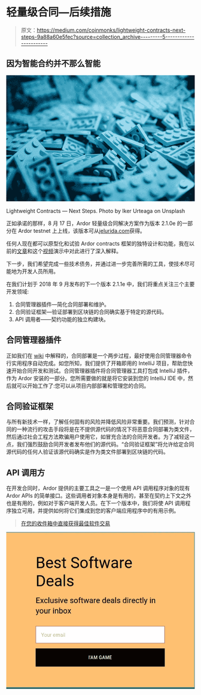 # 轻量级合同—后续措施

> 原文：<https://medium.com/coinmonks/lightweight-contracts-next-steps-9a88a60e5fec?source=collection_archive---------5----------------------->

## 因为智能合约并不那么智能

![](img/9fe5d32f9d3059be6c8ecc20d2dccb39.png)

Lightweight Contracts — Next Steps. Photo by Iker Urteaga on Unsplash

正如承诺的那样，8 月 17 日，Ardor 轻量级合同解决方案作为版本 2.1.0e 的一部分在 Ardor testnet 上上线，该版本可从[jelurida.com](https://www.jelurida.com/)获得。

任何人现在都可以原型化和试验 Ardor contracts 框架的独特设计和功能，我在以前的[文章](/@lyaffe/lightweight-contracts-articles-49c3032a50da)和这个[视频](https://youtu.be/PVP3Qy46tHQ)演示中对此进行了深入解释。

下一步，我们希望完成一些技术债务，并通过进一步完善所需的工具，使技术尽可能地为开发人员所用。

在我们计划于 2018 年 9 月发布的下一个版本 2.1.1e 中，我们将重点关注三个主要开发领域:

1.  合同管理器插件—简化合同部署和维护。
2.  合同验证框架—验证部署到区块链的合同确实基于特定的源代码。
3.  API 调用者——契约功能的独立构建块。

## 合同管理器插件

正如我们在 [wiki](https://nxtwiki.org/wiki/Lightweight_Contracts) 中解释的，合同部署是一个两步过程，最好使用合同管理器命令行实用程序自动完成。如您所知，我们提供了开箱即用的 IntelliJ 项目，帮助您快速开始合同开发和测试。合同管理器插件将合同管理器工具打包成 IntelliJ 插件，作为 Ardor 安装的一部分。您所需要做的就是将它安装到您的 IntelliJ IDE 中，然后就可以开始工作了:您可以从项目内部部署和管理您的合同。

## 合同验证框架

与所有新技术一样，了解任何固有的风险并降低风险非常重要。我们预测，针对合同的一种流行的攻击手段将是在不提供源代码的情况下将恶意合同部署为类文件，然后通过社会工程方法欺骗用户使用它，如冒充合法的合同开发者。为了减轻这一点，我们强烈鼓励合同开发者发布他们的源代码。“合同验证框架”将允许给定合同源代码的任何人验证该源代码确实是作为类文件部署到区块链的代码。

## API 调用方

在开发合同时，Ardor 提供的主要工具之一是一个使用 API 调用程序对象的现有 Ardor APIs 的简单接口。这些调用者对象本身是有用的，甚至在契约上下文之外也是有用的，例如对于客户端开发人员。在下一个版本中，我们将使 API 调用程序独立可用，并提供如何将它们集成到您的客户端应用程序中的有用示例。

> [在您的收件箱中直接获得最佳软件交易](https://coincodecap.com/?utm_source=coinmonks)

[![](img/7c0b3dfdcbfea594cc0ae7d4f9bf6fcb.png)](https://coincodecap.com/?utm_source=coinmonks)